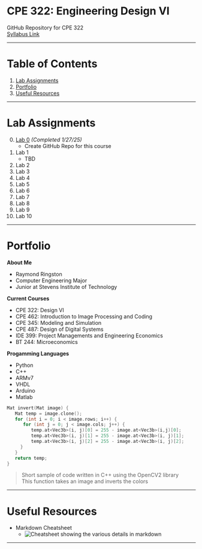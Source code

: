 # CPE 322: Engineering Design VI
GitHub Repository for CPE 322\
[Syllabus Link](https://sit.instructure.com/courses/77142)

---

# Table of Contents
1. [Lab Assignments](#lab-assignments)
2. [Portfolio](#portfolio)
3. [Useful Resources](#useful-resources)
   
---

# Lab Assignments
0. [Lab 0](https://github.com/rayringston/CPE-322/edit/main/README.md) *(Completed 1/27/25)*
   * Create GitHub Repo for this course
1. Lab 1
   * TBD
2. Lab 2
3. Lab 3
4. Lab 4
5. Lab 5
6. Lab 6
7. Lab 7
8. Lab 8
9. Lab 9
10. Lab 10
    
--- 

# Portfolio
**About Me**
- Raymond Ringston
- Computer Engineering Major
- Junior at Stevens Institute of Technology

**Current Courses**
- CPE 322: Design VI
- CPE 462: Introduction to Image Processing and Coding
- CPE 345: Modeling and Simulation
- CPE 487: Design of Digital Systems
- IDE 399: Project Managements and Engineering Economics
- BT 244: Microeconomics

**Progamming Languages**
- Python
- C++
- ARMv7
- VHDL
- Arduino
- Matlab

```c++
Mat invert(Mat image) {
   Mat temp = image.clone();
   for (int i = 0; i < image.rows; i++) {
      for (int j = 0; j < image.cols; j++) {
         temp.at<Vec3b>(i, j)[0] = 255 - image.at<Vec3b>(i,j)[0];
         temp.at<Vec3b>(i, j)[1] = 255 - image.at<Vec3b>(i, j)[1];
         temp.at<Vec3b>(i, j)[2] = 255 - image.at<Vec3b>(i, j)[2];
     }
   }
   return temp;
}
```
> Short sample of code written in C++ using the OpenCV2 library\
> This function takes an image and inverts the colors
---

# Useful Resources
- Markdown Cheatsheet
   - ![Cheatsheet showing the various details in markdown](https://github.com/user-attachments/assets/53080796-c119-4275-80ef-203584271114)

 
---
  
